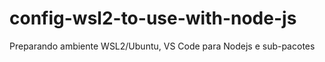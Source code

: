 # config-wsl2-to-use-with-node-js
Preparando ambiente WSL2/Ubuntu, VS Code para Nodejs e sub-pacotes
